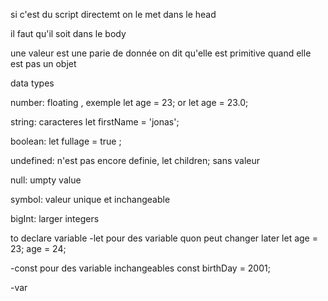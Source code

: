 si c'est du script directemt on le met dans le head 



<!-- <script src="jsfile.js"></script> -->
il faut qu'il soit dans le body 


une valeur  est une parie de donnée
on dit qu'elle est primitive quand elle est pas un objet 

data types

number: floating , exemple let age = 23; or let age = 23.0;


string: caracteres let firstName = 'jonas';

boolean: let fullage = true ;

undefined: n'est pas encore definie, let children; 
sans valeur

null:  umpty value

symbol: valeur unique et inchangeable 

bigInt: larger integers


 

 to declare variable 
 -let pour des variable quon peut changer later 
 let age = 23;
 age = 24;


-const pour des variable inchangeables
const birthDay = 2001;


-var 





